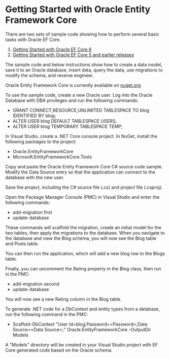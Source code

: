 # Getting Started with Oracle Entity Framework Core

There are two sets of sample code showing how to perform several basic tasks with Oracle EF Core. 
1. [Getting Started with Oracle EF Core 6](https://github.com/oracle/dotnet-db-samples/blob/master/samples/ef-core/get-started/create-model-save-query-scaffold-efc6.cs)
2. [Getting Started with Oracle EF Core 5 and earlier releases](https://github.com/oracle/dotnet-db-samples/blob/master/samples/ef-core/get-started/create-model-save-query-scaffold.cs)

The sample code and below instructions show how to create a data model, save it to an Oracle database, insert data, query the data, use migrations to modify the schema, and reverse engineer.

Oracle Entity Framework Core is currently available on [nuget.org](https://www.nuget.org/packages/Oracle.EntityFrameworkCore/).

To use the sample code, create a new Oracle user. Log into the Oracle Database with DBA privileges and run the following commands:

* GRANT CONNECT,RESOURCE,UNLIMITED TABLESPACE TO blog IDENTIFIED BY blog;
* ALTER USER blog DEFAULT TABLESPACE USERS;
* ALTER USER blog TEMPORARY TABLESPACE TEMP;

In Visual Studio, create a .NET Core console project. In NuGet, install the following packages to the project:
* Oracle.EntityFrameworkCore
* Microsoft.EntityFrameworkCore.Tools

Copy and paste the Oracle Entity Framework Core C# source code sample.
Modify the Data Source entry so that the application can connect to the database with the new user.

Save the project, including the C# source file (.cs) and project file (.csproj).

Open the Package Manager Console (PMC) in Visual Studio and enter the following commands:
* add-migration first
* update-database

These commands will scaffold the migration, create an initial model for the two tables, then apply the migrations to the database.
When you navigate to the database and view the Blog schema, you will now see the Blog table and Posts table.

You can then run the application, which will add a new blog row to the Blogs table.

Finally, you can uncomment the Rating property in the Blog class, then run in the PMC:
* add-migration second
* update-database

You will now see a new Rating column in the Blog table.

To generate .NET code for a DbContext and entity types from a database, run the following command in the PMC:

* Scaffold-DbContext "User Id=blog;Password=\<Password>;Data Source=\<Data Source>;" Oracle.EntityFrameworkCore -OutputDir Models

A "Models" directory will be created in your Visual Studio project with EF Core generated code based on the Oracle schema.
